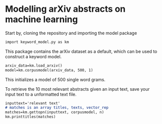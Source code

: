 # Modelling arXiv abstracts on machine learning

Start by, cloning the repository and importing the model package
```markdown
import keyword_model.py as km
```

This package contains the arXiv dataset as a default, which can be used to construct a keyword model.
```markdown
arxiv_data=km.load_arxiv()
model=km.corpusmodel(arxiv_data, 500, 1)
```
This initializes a model of 500 single word grams.

To retrieve the 10 most relevant abstracts given an input text, save your input text to a unformatted text file.
```markdown
inputtext='relevant text'
# matches is an array titles, texts, vector_rep
matches=km.gettopn(inputtext, corpusmodel, n)
km.printtitles(matches)
```
